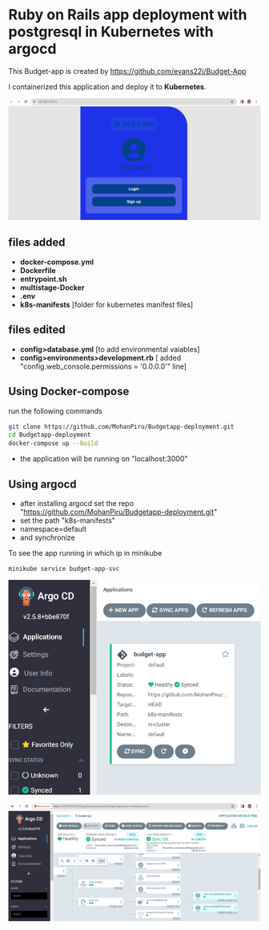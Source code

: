 # Ruby on Rails app deployment with postgresql in Kubernetes with argocd

This Budget-app is created by https://github.com/evans22j/Budget-App

I containerized this application and deploy it to **Kubernetes**.

![app](<Screenshot 2024-03-03 195148.png>)
## files added 
* **docker-compose.yml**
* **Dockerfile**
* **entrypoint.sh**
* **multistage-Docker**
* **.env**
* **k8s-manifests** [folder for kubernetes manifest files]
## files edited
* **config>database.yml** [to add environmental vaiables]
* **config>environments>development.rb** [ added "config.web_console.permissions = '0.0.0.0'" line]

## Using Docker-compose
run the following commands
```bash
git clone https://github.com/MohanPiru/Budgetapp-deployment.git
cd Budgetapp-deployment
docker-compose up --build
```
* the application will be running on "localhost:3000"

## Using argocd
* after installing argocd set the repo "https://github.com/MohanPiru/Budgetapp-deployment.git"
* set the path "k8s-manifests"
* namespace=default
* and synchronize 

To see the app running in which ip in minikube
```bash
minikube service budget-app-svc
```


![Alt text](<Screenshot 2024-03-03 200306.png>)


![Alt text](argocd-budget-app.png)
